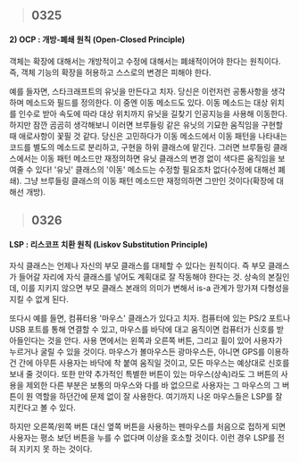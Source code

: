 > ## 0325

#### 2) OCP : 개방-폐쇄 원칙 (Open-Closed Principle)

객체는 확장에 대해서는 개방적이고 수정에 대해서는 폐쇄적이어야 한다는 원칙이다. 즉, 객체 기능의 확장을 허용하고 스스로의 변경은 피해야 한다.

예를 들자면, 스타크래프트의 유닛을 만든다고 치자. 당신은 이런저런 공통사항을 생각하며 메소드와 필드를 정의한다. 이 중엔 이동 메소드도 있다. 이동 메소드는 대상 위치를 인수로 받아 속도에 따라 대상 위치까지 유닛을 길찾기 인공지능을 사용해 이동한다. 하지만 잠깐 곰곰히 생각해보니 이러면 브루들링 같은 유닛의 기묘한 움직임을 구현할 때 애로사항이 꽃필 것 같다. 당신은 고민하다가 이동 메소드에서 이동 패턴을 나타내는 코드를 별도의 메소드로 분리하고, 구현을 하위 클래스에 맡긴다. 그러면 브루들링 클래스에서는 이동 패턴 메소드만 재정의하면 유닛 클래스의 변경 없이 색다른 움직임을 보여줄 수 있다! '유닛' 클래스의 '이동' 메소드는 수정할 필요조차 없다(수정에 대해선 폐쇄). 그냥 브루들링 클래스의 이동 패턴 메소드만 재정의하면 그만인 것이다(확장에 대해선 개방).

> ## 0326

#### LSP : 리스코프 치환 원칙 (Liskov Substitution Principle)

자식 클래스는 언제나 자신의 부모 클래스를 대체할 수 있다는 원칙이다. 즉 부모 클래스가 들어갈 자리에 자식 클래스를 넣어도 계획대로 잘 작동해야 한다는 것. 상속의 본질인데, 이를 지키지 않으면 부모 클래스 본래의 의미가 변해서 is-a 관계가 망가져 다형성을 지킬 수 없게 된다.

또다시 예를 들면, 컴퓨터용 '마우스' 클래스가 있다고 치자. 컴퓨터에 있는 PS/2 포트나 USB 포트를 통해 연결할 수 있고, 마우스를 바닥에 대고 움직이면 컴퓨터가 신호를 받아들인다는 것을 안다. 사용 면에서는 왼쪽과 오른쪽 버튼, 그리고 휠이 있어 사용자가 누르거나 굴릴 수 있을 것이다. 마우스가 볼마우스든 광마우스든, 아니면 GPS를 이용하건 간에 아무튼 사용자는 바닥에 착 붙여 움직일 것이고, 모든 마우스는 예상대로 신호를 보내 줄 것이다. 또한 만약 추가적인 특별한 버튼이 있는 마우스(상속)라도 그 버튼의 사용을 제외한 다른 부분은 보통의 마우스와 다를 바 없으므로 사용자는 그 마우스의 그 버튼이 뭔 역할을 하던간에 문제 없이 잘 사용한다. 여기까지 나온 마우스들은 LSP를 잘 지킨다고 볼 수 있다.

하지만 오른쪽/왼쪽 버튼 대신 옆쪽 버튼을 사용하는 펜마우스를 처음으로 접하게 되면 사용자는 평소 보던 버튼을 누를 수 없다며 이상을 호소할 것이다. 이런 경우 LSP를 전혀 지키지 못 하는 것이다.
